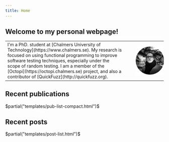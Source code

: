 ```yaml
---
title: Home
---
```


## Welcome to my personal webpage!

<table class="noborder">
<col width="75%">
<col width="25%">
<td class="noborder" valign="middle">
<div class="justified">
I'm a PhD. student at [Chalmers University of
Technology](https://www.chalmers.se). My research is focused on using functional
programming to improve software testing techniques, especially under the scope
of random testing. I am a member of the [Octopi](https://octopi.chalmers.se)
project, and also a contributor of [QuickFuzz](http://quickfuzz.org).
</div>
</td>
<td class="noborder" valign="middle">
<img src="assets/img/me.png" width="80%" align="center" hspace="30px"/>
</td>
</table>


## Recent publications

$partial("templates/pub-list-compact.html")$

## Recent posts

$partial("templates/post-list.html")$
